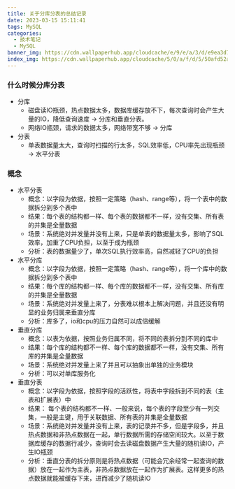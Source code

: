 ```yaml
---
title: 关于分库分表的总结记录
date: 2023-03-15 15:11:41
tags: MySQL
categories:
  - 技术笔记
  - MySQL
banner_img: https://cdn.wallpaperhub.app/cloudcache/e/9/e/a/3/d/e9ea3d767d495faba38e5a96d3502856b93480ec.jpg
index_img: https://cdn.wallpaperhub.app/cloudcache/5/0/a/f/d/5/50afd52a90520bd017bee5d6e0fc416665e8f048.jpg
---
```


### 什么时候分库分表
- 分库
    - 磁盘读IO瓶颈，热点数据太多，数据库缓存放不下，每次查询时会产生大量的IO，降低查询速度 -> 分库和垂直分表。
    - 网络IO瓶颈，请求的数据太多，网络带宽不够 -> 分库
- 分表
    - 单表数据量太大，查询时扫描的行太多，SQL效率低，CPU率先出现瓶颈 -> 水平分表

### 概念
- 水平分表
    - 概念：以字段为依据，按照一定策略（hash、range等），将一个表中的数据拆分到多个表中
    - 结果：每个表的结构都一样、每个表的数据都不一样，没有交集、所有表的并集是全量数据
    - 场景：系统绝对并发量并没有上来，只是单表的数据量太多，影响了SQL效率，加重了CPU负担，以至于成为瓶颈
    - 分析：表的数据量少了，单次SQL执行效率高，自然减轻了CPU的负担
- 水平分库
    - 概念：以字段为依据，按照一定策略（hash、range等），将一个库中的数据拆分到多个表中
    - 结果：每个库的结构都一样、每个库的数据都不一样，没有交集、所有库的并集是全量数据
    - 场景：系统绝对并发量上来了，分表难以根本上解决问题，并且还没有明显的业务归属来垂直分库
    - 分析：库多了，io和cpu的压力自然可以成倍缓解
- 垂直分库
    - 概念：以表为依据，按照业务归属不同，将不同的表拆分到不同的库中
    - 结果：每个库的结构都不一样、每个库的数据都不一样，没有交集、所有库的并集是全量数据
    - 场景：系统绝对并发量上来了并且可以抽象出单独的业务模块
    - 分析：可以对单库服务化
- 垂直分表
    - 概念：以字段为依据，按照字段的活跃性，将表中字段拆到不同的表（主表和扩展表）中
    - 结果： 每个表的结构都不一样、一般来说，每个表的字段至少有一列交集，一般是主键，用于关联数据、所有表的并集是全量数据
    - 场景：系统绝对并发量并没有上来，表的记录并不多，但是字段多，并且热点数据和非热点数据在一起，单行数据所需的存储空间较大。以至于数据库缓存的数据行减少，查询时会去读磁盘数据产生大量的随机读IO，产生IO瓶颈
    - 分析：垂直分表的拆分原则是将热点数据（可能会冗余经常一起查询的数据）放在一起作为主表，非热点数据放在一起作为扩展表。这样更多的热点数据就能被缓存下来，进而减少了随机读IO



